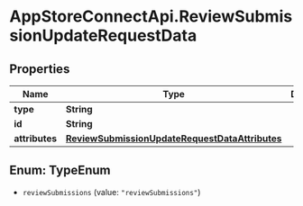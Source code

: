 # AppStoreConnectApi.ReviewSubmissionUpdateRequestData

## Properties

Name | Type | Description | Notes
------------ | ------------- | ------------- | -------------
**type** | **String** |  | 
**id** | **String** |  | 
**attributes** | [**ReviewSubmissionUpdateRequestDataAttributes**](ReviewSubmissionUpdateRequestDataAttributes.md) |  | [optional] 



## Enum: TypeEnum


* `reviewSubmissions` (value: `"reviewSubmissions"`)




